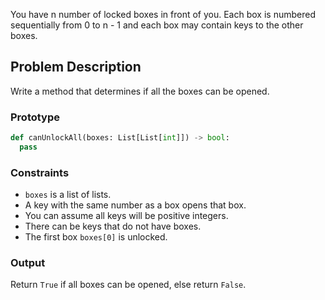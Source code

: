 You have n number of locked boxes in front of you. Each box is numbered sequentially from 0 to n - 1 and each box may contain keys to the other boxes.
## Problem Description

Write a method that determines if all the boxes can be opened.

### Prototype

```python
def canUnlockAll(boxes: List[List[int]]) -> bool:
  pass
```

### Constraints

- `boxes` is a list of lists.
- A key with the same number as a box opens that box.
- You can assume all keys will be positive integers.
- There can be keys that do not have boxes.
- The first box `boxes[0]` is unlocked.

### Output

Return `True` if all boxes can be opened, else return `False`.
